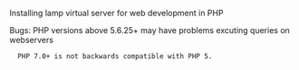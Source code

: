Installing lamp virtual server for web development in PHP



Bugs: PHP versions above 5.6.25+ may have problems excuting queries on webservers

      PHP 7.0+ is not backwards compatible with PHP 5.
